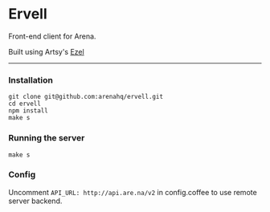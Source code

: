 # Ervell

Front-end client for Arena.

Built using Artsy's [Ezel](https://github.com/artsy/ezel)


* * *

### Installation
	git clone git@github.com:arenahq/ervell.git
	cd ervell
	npm install
	make s

### Running the server
	make s

### Config

Uncomment `API_URL: http://api.are.na/v2` in config.coffee to use remote server backend.
